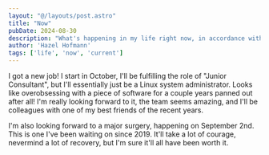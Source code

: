 ```yaml
---
layout: "@/layouts/post.astro"
title: "Now"
pubDate: 2024-08-30
description: "What's happening in my life right now, in accordance with specifications by https://www.nownownow.com/"
author: 'Hazel Hofmann'
tags: ['life', 'now', 'current']
---
```

I got a new job! I start in October, I'll be fulfilling the role of "Junior Consultant", but I'll essentially just be a Linux system administrator. Looks like overobsessing with a piece of software for a couple years panned out after all! I'm really looking forward to it, the team seems amazing, and I'll be colleagues with one of my best friends of the recent years.

I'm also looking forward to a major surgery, happening on September 2nd. This is one I've been waiting on since 2019. It'll take a lot of courage, nevermind a lot of recovery, but I'm sure it'll all have been worth it.
